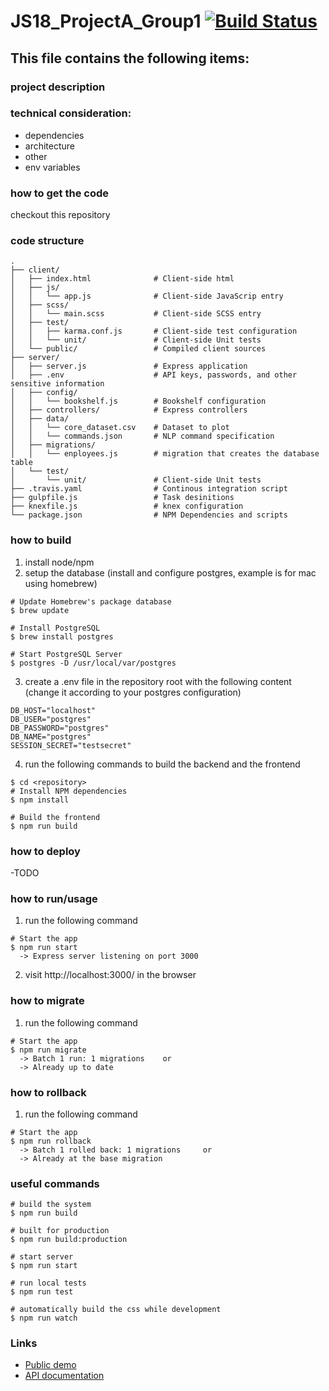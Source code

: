 # JS18_ProjectA_Group1 [![Build Status](https://travis-ci.org/Rostlab/JS18_ProjectA_Group1.svg?branch=develop)](https://travis-ci.org/Rostlab/JS18_ProjectA_Group1)

## This file contains the following items:
### project description
### technical consideration:
* dependencies
* architecture
* other
* env variables
### how to get the code
checkout this repository
### code structure
```
.
├── client/
│   ├── index.html              # Client-side html              
│   ├── js/
│   │   └── app.js              # Client-side JavaScrip entry
│   ├── scss/
│   │   └── main.scss           # Client-side SCSS entry               
│   ├── test/                  
│   │   ├── karma.conf.js       # Client-side test configuration
│   │   └── unit/               # Client-side Unit tests  
│   └── public/                 # Compiled client sources
├── server/
│   ├── server.js               # Express application
│   ├── .env                    # API keys, passwords, and other sensitive information
│   ├── config/
│   │   └── bookshelf.js        # Bookshelf configuration
│   ├── controllers/            # Express controllers
│   ├── data/
│   │   └── core_dataset.csv    # Dataset to plot
│   │   └── commands.json       # NLP command specification
│   ├── migrations/
│   │   └── enployees.js        # migration that creates the database table
│   └── test/
│       └── unit/               # Client-side Unit tests     
├── .travis.yaml                # Continous integration script
├── gulpfile.js                 # Task desinitions
├── knexfile.js                 # knex configuration
└── package.json                # NPM Dependencies and scripts
```
### how to build
 1) install node/npm
 2) setup the database (install and configure postgres, example is for mac using homebrew)
```
# Update Homebrew's package database
$ brew update

# Install PostgreSQL
$ brew install postgres

# Start PostgreSQL Server
$ postgres -D /usr/local/var/postgres
```
 3) create a .env file in the repository root with the following content (change it according to your postgres configuration)
```
DB_HOST="localhost"
DB_USER="postgres"
DB_PASSWORD="postgres"
DB_NAME="postgres"
SESSION_SECRET="testsecret"
```
 4) run the following commands to build the backend and the frontend
```
$ cd <repository>
# Install NPM dependencies
$ npm install

# Build the frontend
$ npm run build
```
### how to deploy 
-TODO
### how to run/usage
1) run the following command
```
# Start the app
$ npm run start
  -> Express server listening on port 3000
```
2) visit http://localhost:3000/ in the browser

### how to migrate
1) run the following command
```
# Start the app
$ npm run migrate
  -> Batch 1 run: 1 migrations    or
  -> Already up to date
```

### how to rollback
1) run the following command
```
# Start the app
$ npm run rollback
  -> Batch 1 rolled back: 1 migrations     or
  -> Already at the base migration
```

### useful commands
```
# build the system
$ npm run build

# built for production
$ npm run build:production

# start server
$ npm run start

# run local tests
$ npm run test

# automatically build the css while development
$ npm run watch
```
### Links
- [Public demo](https://js2018-group1.azurewebsites.net)
- [API documentation](https://js2018-group1.azurewebsites.net/API/documentation)
